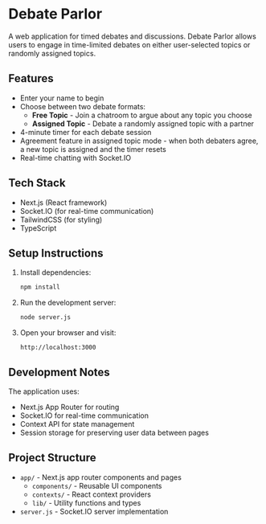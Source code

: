 # Debate Parlor

A web application for timed debates and discussions. Debate Parlor allows users to engage in time-limited debates on either user-selected topics or randomly assigned topics.

## Features

- Enter your name to begin
- Choose between two debate formats:
  - **Free Topic** - Join a chatroom to argue about any topic you choose
  - **Assigned Topic** - Debate a randomly assigned topic with a partner
- 4-minute timer for each debate session
- Agreement feature in assigned topic mode - when both debaters agree, a new topic is assigned and the timer resets
- Real-time chatting with Socket.IO

## Tech Stack

- Next.js (React framework)
- Socket.IO (for real-time communication)
- TailwindCSS (for styling)
- TypeScript

## Setup Instructions

1. Install dependencies:

   ```bash
   npm install
   ```

2. Run the development server:

   ```bash
   node server.js
   ```

3. Open your browser and visit:
   ```
   http://localhost:3000
   ```

## Development Notes

The application uses:

- Next.js App Router for routing
- Socket.IO for real-time communication
- Context API for state management
- Session storage for preserving user data between pages

## Project Structure

- `app/` - Next.js app router components and pages
  - `components/` - Reusable UI components
  - `contexts/` - React context providers
  - `lib/` - Utility functions and types
- `server.js` - Socket.IO server implementation
